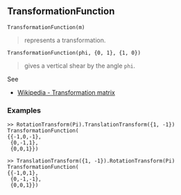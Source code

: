 ## TransformationFunction

```
TransformationFunction(m)
```

> represents a transformation.

```
TransformationFunction(phi, {0, 1}, {1, 0})
```

> gives a vertical shear by the angle `phi`.
 

See
* [Wikipedia - Transformation matrix](https://en.wikipedia.org/wiki/Transformation_matrix)

### Examples

```
>> RotationTransform(Pi).TranslationTransform({1, -1})
TransformationFunction(
{{-1,0,-1},
 {0,-1,1},
 {0,0,1}})
 
>> TranslationTransform({1, -1}).RotationTransform(Pi)
TransformationFunction(
{{-1,0,1},
 {0,-1,-1},
 {0,0,1}})
```
